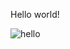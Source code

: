 Hello world!

![hello](https://docs.github.com/assets/images/help/repository/profile-with-readme.png)
